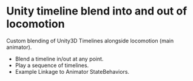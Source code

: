 # Unity timeline blend into and out of locomotion

Custom blending of Unity3D Timelines alongside locomotion (main animator).

* Blend a timeline in/out at any point.
* Play a sequence of timelines.
* Example Linkage to Animator StateBehaviors.
